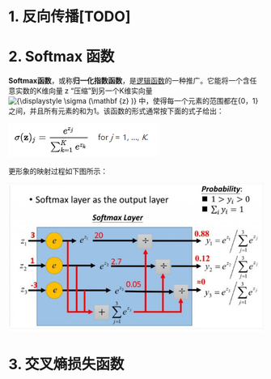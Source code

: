 # 1. 反向传播[TODO]



# 2. Softmax 函数

**Softmax函数**，或称**归一化指数函数**，是[逻辑函数](https://zh.wikipedia.org/wiki/逻辑函数)的一种推广。它能将一个含任意实数的K维向量 z “压缩”到另一个K维实向量 ![{\displaystyle \sigma (\mathbf {z} )}](https://wikimedia.org/api/rest_v1/media/math/render/svg/2e610a6185b8850a6f567c4902387b17f0ec1652) 中，使得每一个元素的范围都在{0，1}之间，并且所有元素的和为1。该函数的形式通常按下面的式子给出：

![1562653345999](./images/1562653345999.png)

更形象的映射过程如下图所示：

![img](./images/v2-11758fbc2fc5bbbc60106926625b3a4f_hd.jpg)



# 3. 交叉熵损失函数
